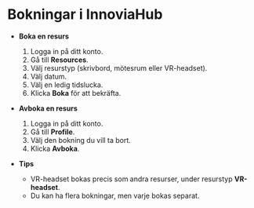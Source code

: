 # Bokningar i InnoviaHub

- **Boka en resurs**  
  1. Logga in på ditt konto.  
  2. Gå till **Resources**.  
  3. Välj resurstyp (skrivbord, mötesrum eller VR-headset).  
  4. Välj datum.  
  5. Välj en ledig tidslucka.  
  6. Klicka **Boka** för att bekräfta.  

- **Avboka en resurs**  
  1. Logga in på ditt konto.  
  2. Gå till **Profile**.  
  3. Välj den bokning du vill ta bort.  
  4. Klicka **Avboka**.  

- **Tips**  
  - VR-headset bokas precis som andra resurser, under resurstyp **VR-headset**.  
  - Du kan ha flera bokningar, men varje bokas separat.  
